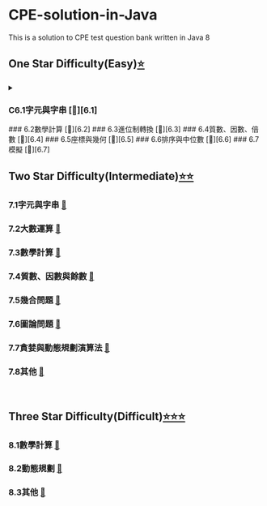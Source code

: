 # CPE-solution-in-Java
This is a solution to CPE test question bank written in Java 8

## One Star Difficulty(Easy)[⭐️][6.0]

<details>
  <summary><h3>C6.1字元與字串 [🔗][6.1]</h3></summary>
  
 this is hidden!
</details>
### 6.2數學計算 [🔗][6.2]
### 6.3進位制轉換 [🔗][6.3]
### 6.4質數、因數、倍數 [🔗][6.4]
### 6.5座標與幾何 [🔗][6.5]
### 6.6排序與中位數 [🔗][6.6]
### 6.7模擬 [🔗][6.7]

[6.0]:https://github.com/hankshyu/CPE-solution-in-Java/tree/main/Chapter%206-OneStar(Easy)
[6.1]:https://github.com/hankshyu/CPE-solution-in-Java/tree/main/Chapter%206-OneStar(Easy)/6.1字元與字串
[6.2]:https://github.com/hankshyu/CPE-solution-in-Java/tree/main/Chapter%206-OneStar(Easy)/6.2數學計算
[6.3]:https://github.com/hankshyu/CPE-solution-in-Java/tree/main/Chapter%206-OneStar(Easy)/6.3進位制轉換
[6.4]:https://github.com/hankshyu/CPE-solution-in-Java/tree/main/Chapter%206-OneStar(Easy)/6.4質數、因數、倍數
[6.5]:https://github.com/hankshyu/CPE-solution-in-Java/tree/main/Chapter%206-OneStar(Easy)/6.5座標與幾何
[6.6]:https://github.com/hankshyu/CPE-solution-in-Java/tree/main/Chapter%206-OneStar(Easy)/6.6排序與中位數
[6.7]:https://github.com/hankshyu/CPE-solution-in-Java/tree/main/Chapter%206-OneStar(Easy)/6.7模擬

<br/>

## Two Star Difficulty(Intermediate)[⭐️⭐️][7.0]
### 7.1字元與字串 [🔗][7.1]
### 7.2大數運算 [🔗][7.2]
### 7.3數學計算 [🔗][7.3]
### 7.4質數、因數與餘數 [🔗][7.4]
### 7.5幾合問題 [🔗][7.5]
### 7.6圖論問題 [🔗][7.6]
### 7.7貪婪與動態規劃演算法 [🔗][7.7]
### 7.8其他 [🔗][7.8]

[7.0]:https://github.com/hankshyu/CPE-solution-in-Java/tree/main/Chapter%207-TwoStar(Intermediate)
[7.1]:https://github.com/hankshyu/CPE-solution-in-Java/tree/main/Chapter%207-TwoStar(Intermediate)/7.1字元與字串
[7.2]:https://github.com/hankshyu/CPE-solution-in-Java/tree/main/Chapter%207-TwoStar(Intermediate)/7.2大數運算
[7.3]:https://github.com/hankshyu/CPE-solution-in-Java/tree/main/Chapter%207-TwoStar(Intermediate)/7.3數學計算
[7.4]:https://github.com/hankshyu/CPE-solution-in-Java/tree/main/Chapter%207-TwoStar(Intermediate)/7.4質數、因數與餘數
[7.5]:https://github.com/hankshyu/CPE-solution-in-Java/tree/main/Chapter%207-TwoStar(Intermediate)/7.5幾合問題
[7.6]:https://github.com/hankshyu/CPE-solution-in-Java/tree/main/Chapter%207-TwoStar(Intermediate)/7.6圖論問題
[7.7]:https://github.com/hankshyu/CPE-solution-in-Java/tree/main/Chapter%207-TwoStar(Intermediate)/7.7貪婪與動態規劃演算法
[7.8]:https://github.com/hankshyu/CPE-solution-in-Java/tree/main/Chapter%207-TwoStar(Intermediate)/7.8其他
<br/>
## Three Star Difficulty(Difficult)[⭐️⭐️⭐️][8.0]
### 8.1數學計算 [🔗][8.1]
### 8.2動態規劃 [🔗][8.2]
### 8.3其他 [🔗][8.3]

[8.0]:https://github.com/hankshyu/CPE-solution-in-Java/tree/main/Chapter%208-ThreeStar(Difficult)
[8.1]:https://github.com/hankshyu/CPE-solution-in-Java/tree/main/Chapter%208-ThreeStar(Difficult)/8.1數學計算
[8.2]:https://github.com/hankshyu/CPE-solution-in-Java/tree/main/Chapter%208-ThreeStar(Difficult)/8.2動態規劃
[8.3]:https://github.com/hankshyu/CPE-solution-in-Java/tree/main/Chapter%208-ThreeStar(Difficult)/8.3其他
